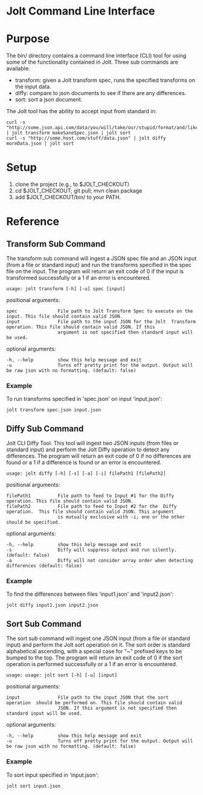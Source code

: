 Jolt Command Line Interface
========

# Purpose

The bin/ directory contains a command line interface (CLI) tool for using some of the functionality contained in Jolt. Three sub commands are available:

* transform: given a Jolt transform spec, runs the specified transforms on the input data.
* diffy: compare to json documents to see if there are any differences.
* sort: sort a json document.

The Jolt tool has the ability to accept input from standard in:

    curl -s "http://some.json.api.com/data/you/will/take/our/stupid/format/and/like/it" | jolt transform makeSaneSpec.json | jolt sort
    curl -s "http://some.host.com/stuff/data.json" | jolt diffy moreData.json | jolt sort

# Setup

1. clone the project (e.g., to $JOLT_CHECKOUT)
1. cd $JOLT_CHECKOUT; git pull; mvn clean package
1. add $JOLT_CHECKOUT/bin/ to your PATH.

# Reference

## Transform Sub Command

The transform sub command will ingest a JSON spec file and an JSON input (from a file or standard input) and run the transforms specified in the spec file on the input. The program will return an exit code of 0 if the input is transformed successfully or a 1 if an error is encountered.

    usage: jolt transform [-h] [-u] spec [input]

positional arguments:

    spec               File path to Jolt Transform Spec to execute on the input. This file should contain valid JSON.
    input              File path to the input JSON for the Jolt  Transform  operation. This file should contain valid JSON. If this
                       argument is not specified then standard input will be used.

optional arguments:

    -h, --help         show this help message and exit
    -u                 Turns off pretty print for the output. Output will be raw json with no formatting. (default: false)

### Example

To run transforms specified in 'spec.json' on input 'input.json':

    jolt transform spec.json input.json

## Diffy Sub Command

Jolt CLI Diffy Tool. This tool will ingest two JSON inputs (from files or standard input) and perform the Jolt Diffy operation to detect any differences. The program will return an exit code of 0 if no differences are found or a 1 if a difference is found or an error is encountered.

    usage: jolt diffy [-h] [-s] [-a] [-i] filePath1 [filePath2]

positional arguments:

    filePath1          File path to feed to Input #1 for the Diffy operation. This file should contain valid JSON.
    filePath2          File path to feed to Input #2 for the  Diffy  operation.  This file should contain valid JSON. This argument
                       is mutually exclusive with -i; one or the other should be specified.

optional arguments:

    -h, --help         show this help message and exit
    -s                 Diffy will suppress output and run silently. (default: false)
    -a                 Diffy will not consider array order when detecting differences (default: false)

### Example

To find the differences between files 'input1.json' and 'input2.json':

    jolt diffy input1.json input2.json

## Sort Sub Command

The sort sub command will ingest one JSON input (from a file or standard input) and perform the Jolt sort operation on it. The sort order is standard alphabetical ascending, with a special case for "~" prefixed keys to be bumped to the top. The program will return an exit code of 0 if the sort operation is performed successfully or a 1 if an error is encountered.

    usage: usage: jolt sort [-h] [-u] [input]

positional arguments:

    input              File path to the input JSON that the sort  operation  should be performed on. This file should contain valid
                       JSON. If this argument is not specified then standard input will be used.

optional arguments:

    -h, --help         show this help message and exit
    -u                 Turns off pretty print for the output. Output will be raw json with no formatting. (default: false)

### Example

To sort input specified in 'input.json':

    jolt sort input.json

